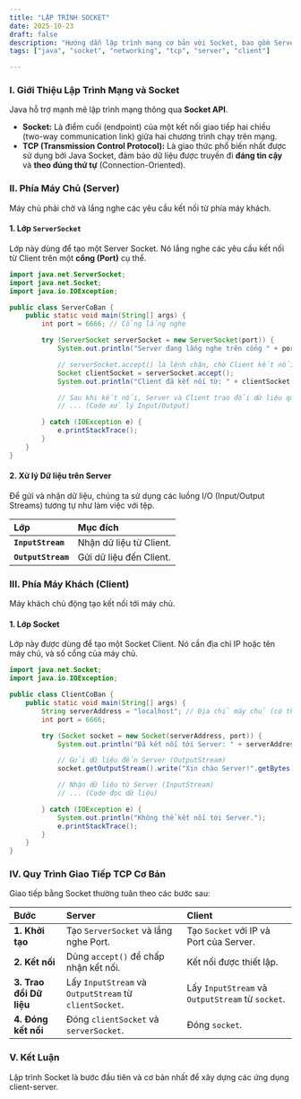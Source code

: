 ```yaml
---
title: "LẬP TRÌNH SOCKET"
date: 2025-10-23
draft: false
description: "Hướng dẫn lập trình mạng cơ bản với Socket, bao gồm ServerSocket, Socket Client và giao thức TCP."
tags: ["java", "socket", "networking", "tcp", "server", "client"]

---
```


### I. Giới Thiệu Lập Trình Mạng và Socket

Java hỗ trợ mạnh mẽ lập trình mạng thông qua **Socket API**.

- **Socket:** Là điểm cuối (endpoint) của một kết nối giao tiếp hai chiều (two-way communication link) giữa hai chương trình chạy trên mạng.
- **TCP (Transmission Control Protocol):** Là giao thức phổ biến nhất được sử dụng bởi Java Socket, đảm bảo dữ liệu được truyền đi **đáng tin cậy** và **theo đúng thứ tự** (Connection-Oriented).

### II. Phía Máy Chủ (Server)

Máy chủ phải chờ và lắng nghe các yêu cầu kết nối từ phía máy khách.

#### 1. Lớp `ServerSocket`

Lớp này dùng để tạo một Server Socket. Nó lắng nghe các yêu cầu kết nối từ Client trên một **cổng (Port)** cụ thể.

```java
import java.net.ServerSocket;
import java.net.Socket;
import java.io.IOException;

public class ServerCoBan {
    public static void main(String[] args) {
        int port = 6666; // Cổng lắng nghe

        try (ServerSocket serverSocket = new ServerSocket(port)) {
            System.out.println("Server đang lắng nghe trên cổng " + port);

            // serverSocket.accept() là lệnh chặn, chờ Client kết nối
            Socket clientSocket = serverSocket.accept();
            System.out.println("Client đã kết nối từ: " + clientSocket.getInetAddress());

            // Sau khi kết nối, Server và Client trao đổi dữ liệu qua clientSocket
            // ... (Code xử lý Input/Output)

        } catch (IOException e) {
            e.printStackTrace();
        }
    }
}
```

#### 2. Xử lý Dữ liệu trên Server

Để gửi và nhận dữ liệu, chúng ta sử dụng các luồng I/O (Input/Output Streams) tương tự như làm việc với tệp.

| Lớp                | Mục đích                |
| :----------------- | :---------------------- |
| **`InputStream`**  | Nhận dữ liệu từ Client. |
| **`OutputStream`** | Gửi dữ liệu đến Client. |

### III. Phía Máy Khách (Client)

Máy khách chủ động tạo kết nối tới máy chủ.

#### 1. Lớp Socket

Lớp này được dùng để tạo một Socket Client. Nó cần địa chỉ IP hoặc tên máy chủ, và số cổng của máy chủ.

```java
import java.net.Socket;
import java.io.IOException;

public class ClientCoBan {
    public static void main(String[] args) {
        String serverAddress = "localhost"; // Địa chỉ máy chủ (có thể là IP)
        int port = 6666;

        try (Socket socket = new Socket(serverAddress, port)) {
            System.out.println("Đã kết nối tới Server: " + serverAddress + ":" + port);

            // Gửi dữ liệu đến Server (OutputStream)
            socket.getOutputStream().write("Xin chào Server!".getBytes());

            // Nhận dữ liệu từ Server (InputStream)
            // ... (Code đọc dữ liệu)

        } catch (IOException e) {
            System.out.println("Không thể kết nối tới Server.");
            e.printStackTrace();
        }
    }
}
```

### IV. Quy Trình Giao Tiếp TCP Cơ Bản

Giao tiếp bằng Socket thường tuân theo các bước sau:

| Bước                    | Server                                                 | Client                                           |
| :---------------------- | :----------------------------------------------------- | :----------------------------------------------- |
| **1. Khởi tạo**         | Tạo `ServerSocket` và lắng nghe Port.                  | Tạo `Socket` với IP và Port của Server.          |
| **2. Kết nối**          | Dùng `accept()` để chấp nhận kết nối.                  | Kết nối được thiết lập.                          |
| **3. Trao đổi Dữ liệu** | Lấy `InputStream` và `OutputStream` từ `clientSocket`. | Lấy `InputStream` và `OutputStream` từ `socket`. |
| **4. Đóng kết nối**     | Đóng `clientSocket` và `serverSocket`.                 | Đóng `socket`.                                   |

### V. Kết Luận

Lập trình Socket là bước đầu tiên và cơ bản nhất để xây dựng các ứng dụng client-server.
